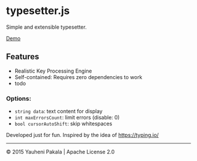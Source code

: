 # typesetter.js
Simple and extensible typesetter.

[Demo](https://wcoder.github.io/typesetter.js/index.html)

## Features

- Realistic Key Processing Engine
- Self-contained: Requires zero dependencies to work
- todo

### Options:

- `string data`: text content for display
- `int maxErrorsCount`: limit errors (disable: 0)
- `bool cursorAutoShift`: skip whitespaces

Developed just for fun. Inspired by the idea of https://typing.io/

---
&copy; 2015 Yauheni Pakala | Apache License 2.0
